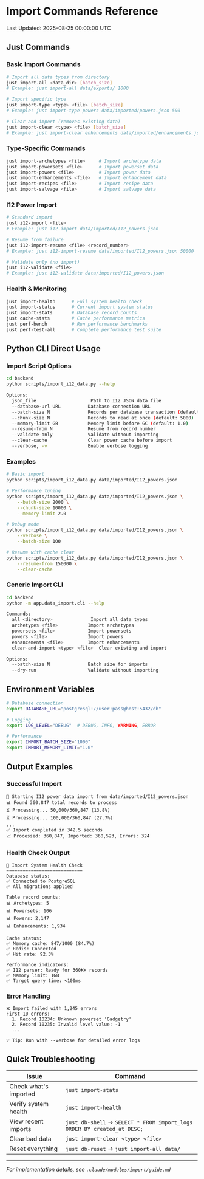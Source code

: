 # Import Commands Reference
Last Updated: 2025-08-25 00:00:00 UTC

## Just Commands

### Basic Import Commands
```bash
# Import all data types from directory
just import-all <data_dir> [batch_size]
# Example: just import-all data/exports/ 1000

# Import specific type
just import-type <type> <file> [batch_size]
# Example: just import-type powers data/imported/powers.json 500

# Clear and import (removes existing data)
just import-clear <type> <file> [batch_size]
# Example: just import-clear enhancements data/imported/enhancements.json
```

### Type-Specific Commands
```bash
just import-archetypes <file>     # Import archetype data
just import-powersets <file>      # Import powerset data  
just import-powers <file>         # Import power data
just import-enhancements <file>   # Import enhancement data
just import-recipes <file>        # Import recipe data
just import-salvage <file>        # Import salvage data
```

### I12 Power Import
```bash
# Standard import
just i12-import <file>
# Example: just i12-import data/imported/I12_powers.json

# Resume from failure
just i12-import-resume <file> <record_number>
# Example: just i12-import-resume data/imported/I12_powers.json 50000

# Validate only (no import)
just i12-validate <file>
# Example: just i12-validate data/imported/I12_powers.json
```

### Health & Monitoring
```bash
just import-health      # Full system health check
just import-status      # Current import system status
just import-stats       # Database record counts
just cache-stats        # Cache performance metrics
just perf-bench         # Run performance benchmarks
just perf-test-all      # Complete performance test suite
```

## Python CLI Direct Usage

### Import Script Options
```bash
cd backend
python scripts/import_i12_data.py --help

Options:
  json_file                    Path to I12 JSON data file
  --database-url URL          Database connection URL
  --batch-size N              Records per database transaction (default: 1000)
  --chunk-size N              Records to read at once (default: 5000)  
  --memory-limit GB           Memory limit before GC (default: 1.0)
  --resume-from N             Resume from record number
  --validate-only             Validate without importing
  --clear-cache               Clear power cache before import
  --verbose, -v               Enable verbose logging
```

### Examples
```bash
# Basic import
python scripts/import_i12_data.py data/imported/I12_powers.json

# Performance tuning
python scripts/import_i12_data.py data/imported/I12_powers.json \
    --batch-size 2000 \
    --chunk-size 10000 \
    --memory-limit 2.0

# Debug mode
python scripts/import_i12_data.py data/imported/I12_powers.json \
    --verbose \
    --batch-size 100

# Resume with cache clear
python scripts/import_i12_data.py data/imported/I12_powers.json \
    --resume-from 150000 \
    --clear-cache
```

### Generic Import CLI
```bash
cd backend
python -m app.data_import.cli --help

Commands:
  all <directory>              Import all data types
  archetypes <file>           Import archetypes
  powersets <file>            Import powersets
  powers <file>               Import powers
  enhancements <file>         Import enhancements
  clear-and-import <type> <file>  Clear existing and import

Options:
  --batch-size N              Batch size for imports
  --dry-run                   Validate without importing
```

## Environment Variables

```bash
# Database connection
export DATABASE_URL="postgresql://user:pass@host:5432/db"

# Logging
export LOG_LEVEL="DEBUG"  # DEBUG, INFO, WARNING, ERROR

# Performance
export IMPORT_BATCH_SIZE="1000"
export IMPORT_MEMORY_LIMIT="1.0"
```

## Output Examples

### Successful Import
```
🚀 Starting I12 power data import from data/imported/I12_powers.json
📊 Found 360,847 total records to process
⏳ Processing... 50,000/360,847 (13.8%)
⏳ Processing... 100,000/360,847 (27.7%)
...
✅ Import completed in 342.5 seconds
📈 Processed: 360,847, Imported: 360,523, Errors: 324
```

### Health Check Output
```
🏥 Import System Health Check
============================
Database status:
✅ Connected to PostgreSQL
✅ All migrations applied

Table record counts:
📊 Archetypes: 5
📊 Powersets: 106  
📊 Powers: 2,147
📊 Enhancements: 1,934

Cache status:
✅ Memory cache: 847/1000 (84.7%)
✅ Redis: Connected
✅ Hit rate: 92.3%

Performance indicators:
✅ I12 parser: Ready for 360K+ records
✅ Memory limit: 1GB
✅ Target query time: <100ms
```

### Error Handling
```
❌ Import failed with 1,245 errors
First 10 errors:
  1. Record 10234: Unknown powerset 'Gadgetry'
  2. Record 10235: Invalid level value: -1
  ...
  
💡 Tip: Run with --verbose for detailed error logs
```

## Quick Troubleshooting

| Issue | Command |
|-------|---------|
| Check what's imported | `just import-stats` |
| Verify system health | `just import-health` |
| View recent imports | `just db-shell` → `SELECT * FROM import_logs ORDER BY created_at DESC;` |
| Clear bad data | `just import-clear <type> <file>` |
| Reset everything | `just db-reset` → `just import-all data/` |

---
*For implementation details, see `.claude/modules/import/guide.md`*
